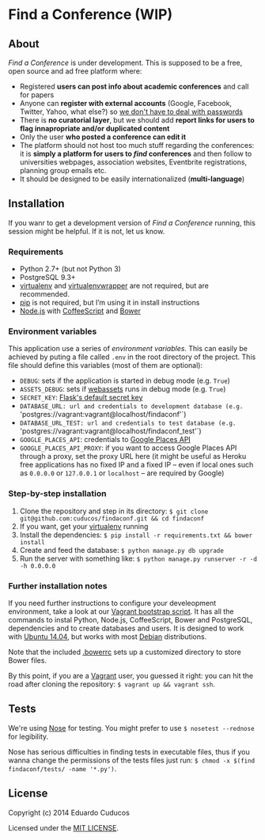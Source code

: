 # Find a Conference (WIP)

## About

_Find a Conference_ is under development. This is supposed to be a free, open source and ad free platform where:

* Registered **users can post info about academic conferences** and call for papers
* Anyone can **register with external accounts** (Google, Facebook, Twitter, Yahoo, what else?) so [we don't have to deal with passwords](http://youtu.be/8ZtInClXe1Q)
* There is **no curatorial layer**, but we should add **report links for users to flag innapropriate and/or duplicated content**
* Only the user **who posted a conference can edit it** 
* The platform should not host too much stuff regarding the conferences: it is **simply a platform for users to *find* conferences** and then follow to universities webpages, association websites, Eventbrite registrations, planning group emails etc.
* It should be designed to be easily internationalized (**multi-language**)

## Installation

If you wanr to get a development version of *Find a Conference* running, this session might be helpful. If it is not, let us know.

### Requirements

* Python 2.7+ (but not Python 3)
* PostgreSQL 9.3+
* [virtualenv](https://virtualenv.pypa.io/) and [virtualenvwrapper](http://virtualenvwrapper.readthedocs.org/) are not required, but are recommended.
* [pip](https://github.com/pypa/pip) is not required, but I’m using it in install instructions
* [Node.js](http://nodejs.org/) with [CoffeeScript](http://coffeescript.org/) and [Bower](http://bower.io/)

### Environment variables

This application use a series of *environment variables*. This can easily be achieved by puting a file called `.env` in the root directory of the project. This file should define this variables (most of them are optional):

* `DEBUG`: sets if the application is started in debug mode (e.g. `True`)
* `ASSETS_DEBUG`: sets if [webassets](http://webassets.readthedocs.org/en/latest/environment.html?highlight=debug#webassets.env.Environment.debug) runs in debug mode (e.g. `True`)
* `SECRET_KEY`: [Flask's default secret key](http://flask.pocoo.org/docs/0.10/api/#flask.Flask.secret_key)
* `DATABASE_URL: url and credentials to development database (e.g. `'postgres://vagrant:vagrant@localhost/findaconf'`)  
* `DATABASE_URL_TEST: url and credentials to test database (e.g. `'postgres://vagrant:vagrant@localhost/findaconf_test'`)  
* `GOOGLE_PLACES_API`: credentials to [Google Places API](https://developers.google.com/places/documentation/)
* `GOOGLE_PLACES_API_PROXY`: if you want to access Google Places API through a proxy, set the proxy URL here (it might be useful as Heroku free applications has no fixed IP and a fixed IP – even if local ones such as `0.0.0.0` or `127.0.0.1` or `localhost` – are required by Google)

### Step-by-step installation

1. Clone the repository and step in its directory: `$ git clone git@github.com:cuducos/findaconf.git && cd findaconf`
1. If you want, get your [virtualenv](https://pypi.python.org/pypi/virtualenv) running
1. Install the dependencies: `$ pip install -r requirements.txt && bower install` 
1. Create and feed the database: `$ python manage.py db upgrade`
1. Run the server with something like: `$ python manage.py runserver -r -d -h 0.0.0.0`

### Further installation notes

If you need further instructions to configure your develeopment environment, take a look at our [Vagrant bootstrap script](/Vagrant.sh). It has all the commands to instal Python, Node.js, CoffeeScript, Bower and PostgreSQL, dependencies and to create databases and users. It is designed to work with [Ubuntu 14.04](http://releases.ubuntu.com/trusty/), but works with most [Debian](http://debian.org) distributions.

Note that the included [.bowerrc](/.bowerrc) sets up a customized directory to store Bower files.

By this point, if you are a [Vagrant](https://www.vagrantup.com/) user, you guessed it right: you can hit the road after cloning the repository: `$ vagrant up && vagrant ssh`.

## Tests

We're using [Nose](https://nose.readthedocs.org) for testing. You might prefer to use `$ nosetest --rednose` for legibility. 

Nose has serious difficulties in finding tests in executable files, thus if you wanna change the permissions of the tests files just run: `$ chmod -x $(find findaconf/tests/ -name '*.py')`.

## License

Copyright (c) 2014 Eduardo Cuducos

Licensed under the [MIT LICENSE](LICENSE).
